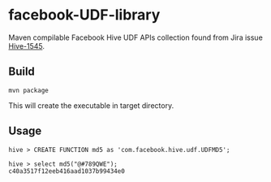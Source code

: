 # facebook-UDF-library

Maven compilable Facebook Hive UDF APIs collection found from Jira issue [Hive-1545][1].

## Build

``` shell
mvn package
```

This will create the executable in target directory.

## Usage
``` shell
hive > CREATE FUNCTION md5 as 'com.facebook.hive.udf.UDFMD5';

hive > select md5("@#789QWE");
c40a3517f12eeb416aad1037b99434e0
```

[1]: https://issues.apache.org/jira/browse/HIVE-1545